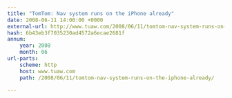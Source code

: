 ```yaml
---
title: "TomTom: Nav system runs on the iPhone already"
date: 2008-06-11 14:00:00 +0000
external-url: http://www.tuaw.com/2008/06/11/tomtom-nav-system-runs-on-the-iphone-already/
hash: 6b43eb3f7035230ad4572a6ecae2681f
annum:
    year: 2008
    month: 06
url-parts:
    scheme: http
    host: www.tuaw.com
    path: /2008/06/11/tomtom-nav-system-runs-on-the-iphone-already/

---
```



